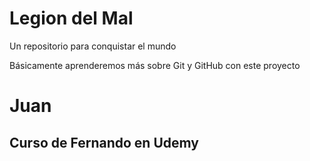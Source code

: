 # Legion del Mal
Un repositorio para conquistar el mundo

Básicamente aprenderemos más sobre Git y GitHub con este proyecto


# Juan


## Curso de Fernando en Udemy
